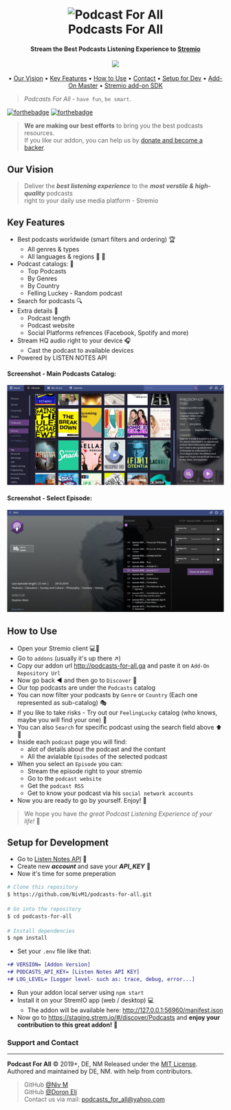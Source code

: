 <h1 align="center">
  <img src="https://github.com/NivM1/StremioPodcust/blob/master/resources/images/addon_logo.png" alt="Podcast For All" width="150"></a>
  <br>
  Podcasts For All
  <br>
</h1>

<h4 align="center">Stream the Best Podcasts Listening Experience to <a href="https://www.stremio.com/" target="_blank">Stremio</a></h4>

<p align="center">
  <a href="https://paypal.me/doron050">
    <img src="https://img.shields.io/badge/$-donate-ff69b4.svg?maxAge=2592000&amp;style=flat">
  </a>
</p>

<p align="center">
  • <a href="#Our-Vision">Our Vision</a> 
  • <a href="#Key-Features">Key Features</a>
  • <a href="#How-to-Use">How to Use</a>
   • <a href="#Support-and-Contact">Contact</a>
  • <a href="#Setup-for-Development">Setup for Dev</a>
  • <a href="https://www.stremio.com/competition">Add-On Master</a>
  • <a href="https://www.stremio.com/addon-sdk">Stremio add-on SDK</a>
  
</p>

> *Podcasts For All* - `have fun`, `be smart`.

[![forthebadge](https://forthebadge.com/images/badges/built-with-love.svg)](https://forthebadge.com)
[![forthebadge](https://forthebadge.com/images/badges/check-it-out.svg)](https://forthebadge.com)

> **We are making our best efforts** to bring you the best podcasts resources.<br/>
> If you like our addon, you can help us by <a href="https://paypal.me/doron050">donate and become a backer</a>.

## Our Vision
> Deliver the **_best listening experience_** to the **_most verstile & high-quality_** podcasts<br/>right to your daily use media platform - Stremio

## Key Features

* Best podcasts worldwide (smart filters and ordering) :trophy:
  * All genres & types
  * All languages & regions :european_castle: :tokyo_tower:
* Podcast catalogs: :file_folder:
  * Top Podcasts
  * By Genres
  * By Country
  * Felling Luckey - Random podcast
* Search for podcasts :mag:
* Extra details :bookmark:
  * Podcast length
  * Podcast website
  * Social Platforms refrences (Facebook, Spotify and more)
* Stream HQ audio right to your device :headphones:
  * Cast the podcast to available devices
* Powered by LISTEN NOTES API

#### Screenshot - Main Podcasts Catalog:
![Podcasts Catalog](https://github.com/NivM1/podcasts-for-all/blob/master/resources/images/podcast_for_all_screen.jpg)

#### Screenshot - Select Episode:
![Podcasts Epidsodes](https://github.com/NivM1/podcasts-for-all/blob/master/resources/images/podcast_for_all_screen2.jpg)

## How to Use
* Open your Stremio client :computer::iphone:
* Go to `addons` (usually it's up there :arrow_upper_right:)
* Copy our addon url <http://podcasts-for-all.ga> and paste it on `Add-On Repository Url`
* Now go back :arrow_backward: and then go to `Discover` :telescope:
* Our top podcasts are under the `Podcasts` catalog
* You can now filter your podcasts by `Genre` or `Country` (Each one represented as sub-catalog) :performing_arts:
* If you like to take risks - Try out our `FeelingLucky` catalog (who knows, maybe you will find your one) :roller_coaster:
* You can also `Search` for specific podcast using the search field above :arrow_up::mag_right:
* Inside each `podcast` page you will find:
  * alot of details about the podcast and the contant
  * All the avialable `Episodes` of the selected podcast
* When you select an `Episode` you can:
  * Stream the episode right to your stremio
  * Go to the `podcast website`
  * Get the `podcast RSS`
  * Get to know your podcast via his `social network accounts`
* Now you are ready to go by yourself. Enjoy! :tada:
> We hope you have _the great Podcast Listening Experience of your life!_ :rainbow:

## Setup for Development

* Go to <a href="https://www.listennotes.com/api/">Listen Notes API</a> :page_facing_up:
* Create new **_account_** and save your **_API_KEY_** :memo:
* Now it's time for some preperation
```bash 
# Clone this repository
$ https://github.com/NivM1/podcasts-for-all.git

# Go into the repository
$ cd podcasts-for-all

# Install dependencies
$ npm install
```
* Set your `.env` file like that:
```diff
+# VERSION= [Addon Version]
+# PODCASTS_API_KEY= [Listen Notes API KEY]
+# LOG_LEVEL= [Logger level- such as: trace, debug, error...]
```

* Run your addon local server using `npm start`
* Install it on your StremIO app (web / desktop) :computer:
  * The addon will be available here: <http://127.0.0.1:56960/manifest.json>
* Now go to <https://staging.strem.io/#/discover/Podcasts> and **enjoy your contribution to this great addon!** :trumpet:


### Support and Contact
------

**Podcast For All** © 2019+, DE, NM Released under the [MIT License].<br>
Authored and maintained by DE, NM. with help from contributors.


> GitHub [@Niv M](https://github.com/nivm1) <br/>
> GitHub [@Doron Eli](https://github.com/doron050) <br/>
> Contact us via mail: <podcasts_for_all@yahoo.com>

[MIT License]: http://mit-license.org/
